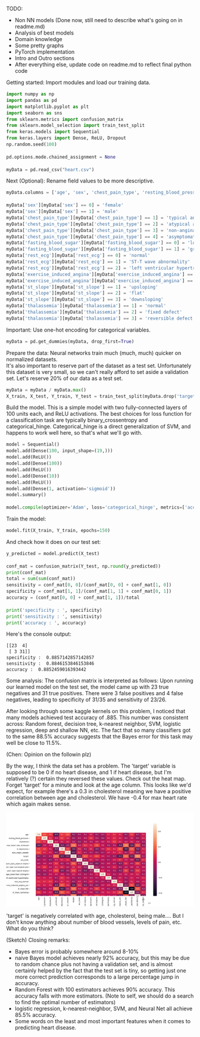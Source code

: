 TODO:
 - Non NN models   (Done now, still need to describe what's going on in readme.md)
 - Analysis of best models
 - Domain knowledge
 - Some pretty graphs
 - PyTorch implementation
 - Intro and Outro sections
 - After everything else, update code on readme.md to reflect final python code


Getting started:  Import modules and load our training data.

```python
import numpy as np
import pandas as pd
import matplotlib.pyplot as plt
import seaborn as sns
from sklearn.metrics import confusion_matrix
from sklearn.model_selection import train_test_split
from keras.models import Sequential
from keras.layers import Dense, ReLU, Dropout
np.random.seed(100)

pd.options.mode.chained_assignment = None

myData = pd.read_csv("heart.csv")
```

Next (Optional): Rename field values to be more descriptive.

```python
myData.columns = ['age', 'sex', 'chest_pain_type', 'resting_blood_pressure', 'cholesterol', 'fasting_blood_sugar', 'rest_ecg', 'max_heart_rate_achieved', 'exercise_induced_angina', 'st_depression', 'st_slope', 'num_major_vessels', 'thalassemia', 'target']

myData['sex'][myData['sex'] == 0] = 'female'
myData['sex'][myData['sex'] == 1] = 'male'
myData['chest_pain_type'][myData['chest_pain_type'] == 1] = 'typical angina'
myData['chest_pain_type'][myData['chest_pain_type'] == 2] = 'atypical angina'
myData['chest_pain_type'][myData['chest_pain_type'] == 3] = 'non-anginal pain'
myData['chest_pain_type'][myData['chest_pain_type'] == 4] = 'asymptomatic'
myData['fasting_blood_sugar'][myData['fasting_blood_sugar'] == 0] = 'lower than 120mg/ml'
myData['fasting_blood_sugar'][myData['fasting_blood_sugar'] == 1] = 'greater than 120mg/ml'
myData['rest_ecg'][myData['rest_ecg'] == 0] = 'normal'
myData['rest_ecg'][myData['rest_ecg'] == 1] = 'ST-T wave abnormality'
myData['rest_ecg'][myData['rest_ecg'] == 2] = 'left ventricular hypertrophy'
myData['exercise_induced_angina'][myData['exercise_induced_angina'] == 0] = 'no'
myData['exercise_induced_angina'][myData['exercise_induced_angina'] == 1] = 'yes'
myData['st_slope'][myData['st_slope'] == 1] = 'upsloping'
myData['st_slope'][myData['st_slope'] == 2] = 'flat'
myData['st_slope'][myData['st_slope'] == 3] = 'downsloping'
myData['thalassemia'][myData['thalassemia'] == 1] = 'normal'
myData['thalassemia'][myData['thalassemia'] == 2] = 'fixed defect'
myData['thalassemia'][myData['thalassemia'] == 3] = 'reversible defect'
```

Important:  Use one-hot encoding for categorical variables.
```python
myData = pd.get_dummies(myData, drop_first=True)
```

Prepare the data:  Neural networks train much (much, much) quicker on normalized datasets.  
It's also important to reserve part of the dataset as a test set.  Unfortunately this dataset is very small, so we can't really afford to set aside a validation set.  Let's reserve 20% of our data as a test set.
```python
myData = myData / myData.max()
X_train, X_test, Y_train, Y_test = train_test_split(myData.drop('target', 1), myData['target'], test_size=.2, random_state=0)
```

Build the model.  This is a simple model with two fully-connected layers of 100 units each, and ReLU activations.  The best choices for loss function for a classification task are typically binary_crossentropy and categorical_hinge.  Categorical_hinge is a direct generalization of SVM, and happens to work well here, so that's what we'll go with.
```python
model = Sequential()
model.add(Dense(100, input_shape=(19,)))
model.add(ReLU())
model.add(Dense(100))
model.add(ReLU())
model.add(Dense(10))
model.add(ReLU())
model.add(Dense(1, activation='sigmoid'))
model.summary()

model.compile(optimizer='Adam', loss='categorical_hinge', metrics=['accuracy'])
```


Train the model:
```python
model.fit(X_train, Y_train, epochs=150)
```


And check how it does on our test set:
```python
y_predicted = model.predict(X_test)

conf_mat = confusion_matrix(Y_test, np.round(y_predicted))
print(conf_mat)
total = sum(sum(conf_mat))
sensitivity = conf_mat[0, 0]/(conf_mat[0, 0] + conf_mat[1, 0])
specificity = conf_mat[1, 1]/(conf_mat[1, 1] + conf_mat[0, 1])
accuracy = (conf_mat[0, 0] + conf_mat[1, 1])/total

print('specificity : ', specificity)
print('sensitivity : ', sensitivity)
print('accuracy : ', accuracy)
```

Here's the console output:
```
[[23  4]
 [ 3 31]]
specificity :  0.8857142857142857
sensitivity :  0.8846153846153846
accuracy :  0.8852459016393442

```


Some analysis:  The confusion matrix is interpreted as follows:  Upon running our learned model on the test set, the model came up with 23 true negatives and 31 true positives.  There were 3 false positives and 4 false negatives, leading to specificity of 31/35 and sensitivity of 23/26.

After looking through some kaggle kernels on this problem, I noticed that many models achieved test accuracy of .885.  This number was consistent across:  Random forest, decision tree, k-nearest neighbor, SVM, logistic regression, deep and shallow NN, etc.  The fact that so many classifiers got to the same 88.5% accuracy suggests that the Bayes error for this task may well be close to 11.5%.  


(Chen: Opinion on the followin plz)

By the way, I think the data set has a problem.  The 'target' variable is supposed to be 0 if no heart disease, and 1 if heart disease, but I'm relatively (?) certain they reversed these values.  Check out the heat map.  Forget 'target' for a minute and look at the age column.  This looks like we'd expect, for example there's a 0.3 in cholesterol meaning we have a positive correlation between age and cholesterol.  We have -0.4 for max heart rate which again makes sense.

 ![Heatmap](/Images/heatmap.png)

'target' is negatively correlated with age, cholesterol, being male....   But I don't know anything about number of blood vessels, levels of pain, etc.  What do you think?





(Sketch) Closing remarks:  
 - Bayes error is probably somewhere around 8-10%
 - naive Bayes model achieves nearly 92% accuracy, but this may be due to random chance plus not having a validation set, and is almost certainly helped by the fact that the test set is tiny, so getting just one more correct prediction corresponds to a large percentage jump in accuracy. 
  - Random Forest with 100 estimators achieves 90% accuracy.  This accuracy falls with more estimators.  (Note to self, we should do a search to find the optimal number of estimators)
  - logistic regression, k-nearest-neighbor, SVM, and Neural Net all achieve 85.5% accuracy.  
  - Some words on the least and most important features when it comes to predicting heart disease.



